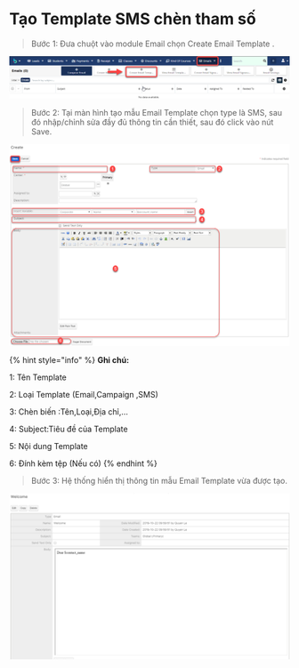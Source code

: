 # Tạo Template SMS chèn tham số

> Bước 1: Đưa chuột vào module Email chọn Create Email Template .

![](<../../.gitbook/assets/email1 (1).png>)

> Bước 2: Tại màn hình tạo mẫu Email Template chọn type là SMS, sau đó nhập/chỉnh sửa đầy đủ thông tin cần thiết, sau đó click vào nút Save.

![](<../../.gitbook/assets/email2 (1).png>)

{% hint style="info" %}
**Ghi chú:**

1: Tên Template

2: Loại Template (Email,Campaign ,SMS)

3: Chèn biến :Tên,Loại,Địa chỉ,…

4: Subject:Tiêu đề của Template

5: Nội dung Template

6: Đính kèm tệp (Nếu có)
{% endhint %}

> Bước 3: Hệ thống hiển thị thông tin mẫu Email Template vừa được tạo.

![](<../../.gitbook/assets/email3 (1).png>)
